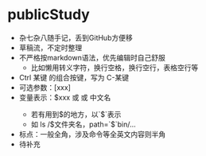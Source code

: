 # publicStudy
- 杂七杂八随手记，丢到GitHub方便移
- 草稿流，不定时整理
- 不严格按markdown语法，优先编辑时自己舒服
  - 比如懒用转义字符，换行空格，换行空行，表格空行等
- Ctrl 某键 的组合按键，写为 C-某键
- 可选参数：[xxx]
- 变量表示：$xxx 或 <xxx> 或 中文名
  - 若有用到$的地方，以`$`表示
  - 如 ls /$文件夹名，path=`$`bin/...
- 标点：一般全角，涉及命令等全英文内容则半角
- 待补充
